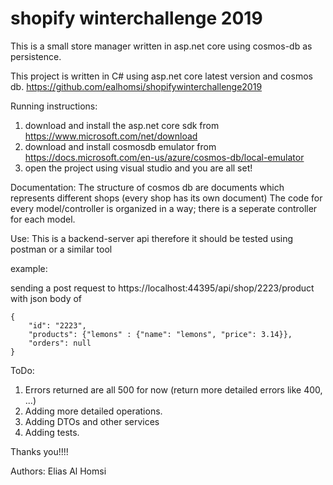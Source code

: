 # shopify winterchallenge 2019
This is a small store manager written in asp.net core using cosmos-db as persistence.

This project is written in C# using asp.net core latest version and cosmos db.
https://github.com/ealhomsi/shopifywinterchallenge2019

Running instructions:
1. download and install the asp.net core sdk from https://www.microsoft.com/net/download
2. download and install cosmosdb emulator from https://docs.microsoft.com/en-us/azure/cosmos-db/local-emulator
3. open the project using visual studio and you are all set!

Documentation:
The structure of cosmos db are documents which represents different shops (every shop has its own document)
The code for every model/controller is organized in a way; there is a seperate controller for each model.

Use:
This is a backend-server api therefore it should be tested using postman or a similar tool

example:

sending a post request to https://localhost:44395/api/shop/2223/product
with json body of
```
{
	"id": "2223",
	"products": {"lemons" : {"name": "lemons", "price": 3.14}},
	"orders": null
}
```

ToDo:
1. Errors returned are all 500 for now (return more detailed errors like 400, ...)
2. Adding more detailed operations. 
3. Adding DTOs and other services
4. Adding tests.

Thanks you!!!!


Authors:
Elias Al Homsi
